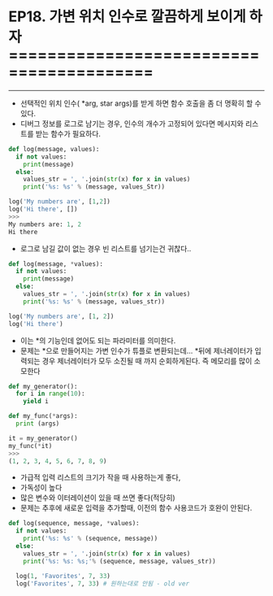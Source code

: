 EP18. 가변 위치 인수로 깔끔하게 보이게 하자 =========================================
=====================================================================================

---

-	선택적인 위치 인수( \*arg, star args)를 받게 하면 함수 호출을 좀 더 명확히 할 수 있다.
-	디버그 정보를 로그로 남기는 경우, 인수의 개수가 고정되어 있다면 메시지와 리스트를 받는 함수가 필요하다.

```python
def log(message, values):
  if not values:
    print(message)
  else:
    values_str = ', '.join(str(x) for x in values)
    print('%s: %s' % (message, values_Str))

log('My numbers are', [1,2])
log('Hi there', [])
>>>
My numbers are: 1, 2
Hi there
```

-	로그로 남길 값이 없는 경우 빈 리스트를 넘기는건 귀찮다..

```python
def log(message, *values):
  if not values:
    print(message)
  else:
    values_str = ', '.join(str(x) for x in values)
    print('%s: %s' % (message, values_str))

log('My numbers are', [1, 2])
log('Hi there')
```

-	이는 \*의 기능인데 없어도 되는 파라미터를 의미한다.
-	문제는 \*으로 만들어지는 가변 인수가 튜플로 변환되는데... \*뒤에 제너레이터가 입력되는 경우 제너레이터가 모두 소진될 때 까지 순회하게된다. 즉 메모리를 많이 소모한다

```python
def my_generator():
  for i in range(10):
    yield i

def my_func(*args):
  print (args)

it = my_generator()
my_func(*it)
>>>
(1, 2, 3, 4, 5, 6, 7, 8, 9)
```

-	가급적 입력 리스트의 크기가 작을 때 사용하는게 좋다,
-	가독성이 높다
-	많은 변수와 이터레이션이 있을 때 쓰면 좋다(적당히)
-	문제는 추후에 새로운 입력을 추가할때, 이전의 함수 사용코드가 호완이 안된다.

```python
def log(sequence, message, *values):
  if not values:
    print('%s: %s' % (sequence, message))
  else:
    values_str = ', '.join(str(x) for x in values)
    print('%s: %s: %s;'% (sequence, message, values_str))

  log(1, 'Favorites', 7, 33)
  log('Favorites', 7, 33) # 원하는대로 안됨 - old ver
```

